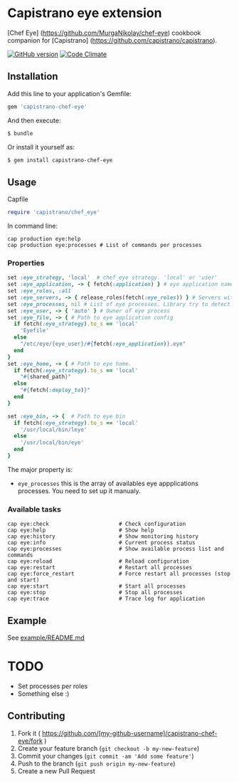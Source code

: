 # Capistrano eye extension

[Chef Eye] (https://github.com/MurgaNikolay/chef-eye) cookbook companion for [Capistrano]  (https://github.com/capistrano/capistrano).

[![GitHub version](https://badge.fury.io/gh/MurgaNikolay%2Fcapistrano-chef-eye.svg)](http://badge.fury.io/gh/MurgaNikolay%2Fcapistrano-chef-eye)
[![Code Climate](https://codeclimate.com/github/MurgaNikolay/capistrano-chef-eye/badges/gpa.svg)](https://codeclimate.com/github/MurgaNikolay/capistrano-chef-eye)

## Installation

Add this line to your application's Gemfile:

```ruby
gem 'capistrano-chef-eye'
```
And then execute:

```bash
$ bundle
```
Or install it yourself as:

```bash
$ gem install capistrano-chef-eye
```
## Usage

Capfile

```ruby
require 'capistrano/chef_eye'
```    
In command line:

    cap production eye:help
    cap production eye:processes # List of commands per processes

### Properties

```ruby
set :eye_strategy, 'local'  # chef_eye strategy. 'local' or 'user'
set :eye_application, -> { fetch(:application) } # eye application name. Used for generate path to eye file, and service name
set :eye_roles, :all
set :eye_servers, -> { release_roles(fetch(:eye_roles)) } # Servers with eye. Fetched by eye_roles
set :eye_processes, nil # List of eye processes. Library try to detect processes automatically, if nil
set :eye_user, -> { 'auto' } # Owner of eye process
set :eye_file, -> { # Path to eye application config
  if fetch(:eye_strategy).to_s == 'local'
    'Eyefile'
  else
    "/etc/eye/{eye_user}/#{fetch(:eye_application)}.eye"
  end
}
set :eye_home, -> { # Path to eye home. 
  if fetch(:eye_strategy).to_s == 'local'
    "#{shared_path}"
  else
    "#{fetch(:deploy_to)}"
  end
}

set :eye_bin, -> {  # Path to eye bin
  if fetch(:eye_strategy).to_s == 'local'
    '/usr/local/bin/leye'
  else
    '/usr/local/bin/eye'
  end
}
```
The major property is:

  * `eye_processes`  this is the array of availables eye appplications processes. You need to set up it manualy.
  
### Available tasks

    cap eye:check                      # Check configuration
    cap eye:help                       # Show help
    cap eye:history                    # Show monitoring history
    cap eye:info                       # Current process status
    cap eye:processes                  # Show available process list and commands
    cap eye:reload                     # Reload configuration
    cap eye:restart                    # Restart all processes
    cap eye:force_restart              # Force restart all processes (stop and start)
    cap eye:start                      # Start all processes
    cap eye:stop                       # Stop all processes
    cap eye:trace                      # Trace log for application

## Example 
  
See [example/README.md](example/README.md) 

# TODO 

  - Set processes per roles
  - Something else :)
   
## Contributing

1. Fork it ( https://github.com/[my-github-username]/capistrano-chef-eye/fork )
2. Create your feature branch (`git checkout -b my-new-feature`)
3. Commit your changes (`git commit -am 'Add some feature'`)
4. Push to the branch (`git push origin my-new-feature`)
5. Create a new Pull Request

